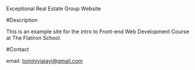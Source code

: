 Exceptional Real Estate Group Website


#Description

This is an example site for the intro to Front-end Web Development Course at The Flatiron School.

#Contact

email: tominiyiajayi@gmail.com



